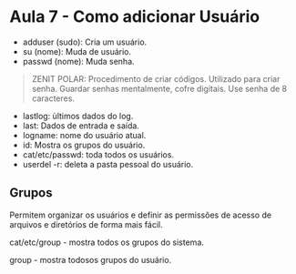# Aula 7 - Como adicionar Usuário

- adduser (sudo): Cria um usuário.
- su (nome): Muda de usuário.
- passwd (nome): Muda senha.

> ZENIT POLAR: Procedimento de criar códigos. Utilizado para criar senha.
> Guardar senhas mentalmente, cofre digitais.
> Use senha de 8 caracteres.

- lastlog: ùltimos dados do log.
- last: Dados de entrada e saída.
- logname: nome do usuário atual.
- id: Mostra os grupos do usuário.
- cat/etc/passwd: toda todos os usuários.
- userdel -r: deleta a pasta pessoal do usuário.

## Grupos

Permitem organizar os usuários e definir as permissões de acesso de arquivos e diretórios de forma mais fácil.

cat/etc/group - mostra todos os grupos do sistema.

group - mostra todosos grupos do usuário.